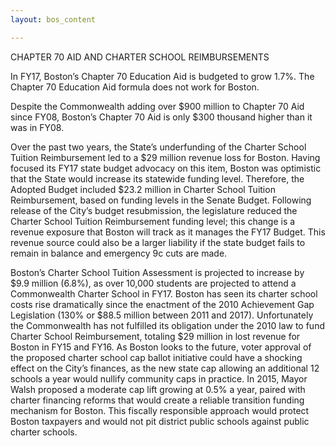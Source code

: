 ```yaml
---
layout: bos_content

---
```

CHAPTER 70 AID AND CHARTER SCHOOL REIMBURSEMENTS

In FY17, Boston’s Chapter 70 Education Aid is budgeted to grow 1.7%. The Chapter 70 Education Aid formula does not work for Boston.

Despite the Commonwealth adding over $900 million to Chapter 70 Aid since FY08, Boston’s Chapter 70 Aid is only $300 thousand higher than it was in FY08.

Over the past two years, the State’s underfunding of the Charter School Tuition Reimbursement led to a $29 million revenue loss for Boston. Having focused its FY17 state budget advocacy on this item, Boston was optimistic that the State would increase its statewide funding level. Therefore, the Adopted Budget included $23.2 million in Charter School Tuition Reimbursement, based on funding levels in the Senate Budget. Following release of the City’s budget resubmission, the legislature reduced the Charter School Tuition Reimbursement funding level; this change is a revenue exposure that Boston will track as it manages the FY17 Budget. This revenue source could also be a larger liability if the state budget fails to remain in balance and emergency 9c cuts are made.

Boston’s Charter School Tuition Assessment is projected to increase by $9.9 million (6.8%), as over 10,000 students are projected to attend a Commonwealth Charter School in FY17. Boston has seen its charter school costs rise dramatically since the enactment of the 2010 Achievement Gap Legislation (130% or $88.5 million between 2011 and 2017). Unfortunately the Commonwealth has not fulfilled its obligation under the 2010 law to fund Charter School Reimbursement, totaling $29 million in lost revenue for Boston in FY15 and FY16. As Boston looks to the future, voter approval of the proposed charter school cap ballot initiative could have a shocking effect on the City’s finances, as the new state cap allowing an additional 12 schools a year would nullify community caps in practice. In 2015, Mayor Walsh proposed a moderate cap lift growing at 0.5% a year, paired with charter financing reforms that would create a reliable transition funding mechanism for Boston. This fiscally responsible approach would protect Boston taxpayers and would not pit district public schools against public charter schools.
